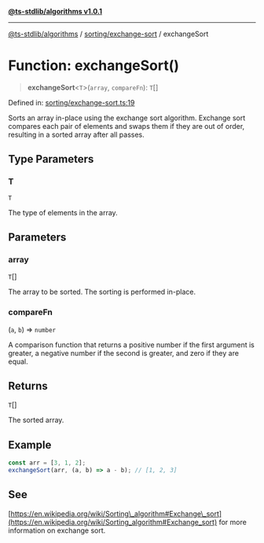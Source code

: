 [**@ts-stdlib/algorithms v1.0.1**](../../../README.md)

***

[@ts-stdlib/algorithms](../../../modules.md) / [sorting/exchange-sort](../README.md) / exchangeSort

# Function: exchangeSort()

> **exchangeSort**\<`T`\>(`array`, `compareFn`): `T`[]

Defined in: [sorting/exchange-sort.ts:19](https://github.com/gabaudette/ts-stdlib/blob/94404285f4faf17348604cdfd50e84b4b9ee7b00/packages/algorithms/src/sorting/exchange-sort.ts#L19)

Sorts an array in-place using the exchange sort algorithm.
Exchange sort compares each pair of elements and swaps them if they are out of order,
resulting in a sorted array after all passes.

## Type Parameters

### T

`T`

The type of elements in the array.

## Parameters

### array

`T`[]

The array to be sorted. The sorting is performed in-place.

### compareFn

(`a`, `b`) => `number`

A comparison function that returns a positive number if the first argument is greater,
                   a negative number if the second is greater, and zero if they are equal.

## Returns

`T`[]

The sorted array.

## Example

```typescript
const arr = [3, 1, 2];
exchangeSort(arr, (a, b) => a - b); // [1, 2, 3]
```

## See

[https://en.wikipedia.org/wiki/Sorting\_algorithm#Exchange\_sort](https://en.wikipedia.org/wiki/Sorting_algorithm#Exchange_sort) for more information on exchange sort.
